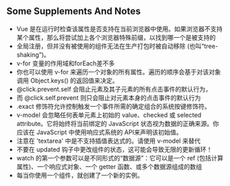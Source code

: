 
## Some Supplements And  Notes

- Vue 是在运行时检查该属性是否支持在当前浏览器中使用。如果浏览器不支持某个属性，那么将尝试加上各个浏览器特殊前缀，以找到哪一个是被支持的  
- 全局注册，但并没有被使用的组件无法在生产打包时被自动移除 (也叫“tree-shaking”)。  
- v-for 变量的作用域和forEach差不多
- 你也可以使用 v-for 来遍历一个对象的所有属性。遍历的顺序会基于对该对象调用 Object.keys() 的返回值来决定。
- @click.prevent.self 会阻止元素及其子元素的所有点击事件的默认行为，
- 而 @click.self.prevent 则只会阻止对元素本身的点击事件的默认行为
- .exact 修饰符允许控制触发一个事件所需的确定组合的系统按键修饰符。
- v-model 会忽略任何表单元素上初始的 value、checked 或 selected attribute。它将始终将当前绑定的 JavaScript 状态视为数据的正确来源。你应该在 JavaScript 中使用响应式系统的 API来声明该初始值。
- 注意在 'textarea' 中是不支持插值表达式的。请使用 v-model 来替代
- 不要在 updated 钩子中更改组件的状态，这可能会导致无限的更新循环！
- watch 的第一个参数可以是不同形式的“数据源”：它可以是一个 ref (包括计算属性)、一个响应式对象、一个 getter 函数、或多个数据源组成的数组
- 每当你使用一个组件，就创建了一个新的实例。
